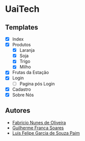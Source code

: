 # UaiTech

## Templates

- [x] Index 
- [x] Produtos
  - [x] Laranja
  - [x] Soja
  - [x] Trigo
  - [x] Milho
- [x] Frutas da Estação
- [x] Login
  - [ ] Pagina pós Login
- [x] Cadastro
- [x] Sobre Nós

## Autores

* [Fabricio Nunes de Oliveira](https://github.com/sascu)
* [Guilherme França Soares](https://github.com/Guifranso)
* [Luis Felipe Garcia de Souza Paim](#)
